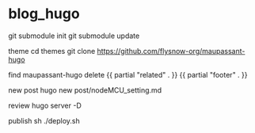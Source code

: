 # blog_hugo

git submodule init
git submodule update


theme
cd themes 
git clone https://github.com/flysnow-org/maupassant-hugo

find maupassant-hugo
delete {{ partial "related" . }}
      {{ partial "footer" . }}  


new post
hugo new post/nodeMCU_setting.md


review 
hugo server -D


publish
sh ./deploy.sh


